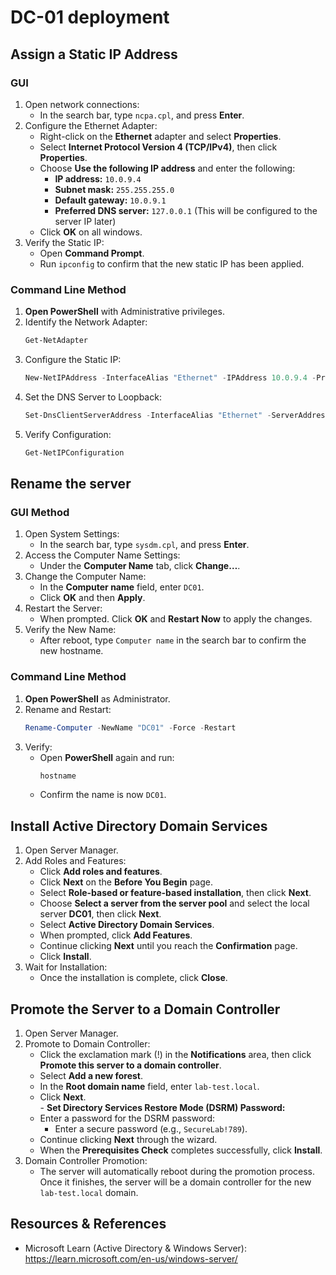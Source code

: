 # DC-01 deployment

## Assign a Static IP Address
### GUI 

1. Open network connections:
	- In the search bar, type `ncpa.cpl`, and press **Enter**.
2. Configure the Ethernet Adapter:
    - Right-click on the **Ethernet** adapter and select **Properties**.
    - Select **Internet Protocol Version 4 (TCP/IPv4)**, then click **Properties**.
    - Choose **Use the following IP address** and enter the following:
        - **IP address:** `10.0.9.4`
        - **Subnet mask:** `255.255.255.0`
        - **Default gateway:** `10.0.9.1`
        - **Preferred DNS server:** `127.0.0.1` (This will be configured to the server IP later)
    - Click **OK** on all windows.
3. Verify the Static IP: 
	- Open **Command Prompt**. 
	- Run `ipconfig` to confirm that the new static IP has been applied.

### Command Line Method

1. **Open PowerShell** with Administrative privileges.
2. Identify the Network Adapter:
   ```powershell
   Get-NetAdapter
   ```
3. Configure the Static IP:
   ```powershell
   New-NetIPAddress -InterfaceAlias "Ethernet" -IPAddress 10.0.9.4 -PrefixLength 24 -DefaultGateway 10.0.9.1
   ```
4. Set the DNS Server to Loopback:
   ```powershell
   Set-DnsClientServerAddress -InterfaceAlias "Ethernet" -ServerAddresses 127.0.0.1
   ```
5. Verify Configuration:
   ```powershell
   Get-NetIPConfiguration
   ```

## Rename the server

### GUI Method

1. Open System Settings: 
	- In the search bar, type `sysdm.cpl`, and press **Enter**.
2. Access the Computer Name Settings:
   - Under the **Computer Name** tab, click **Change…**.
3. Change the Computer Name: 
   - In the **Computer name** field, enter `DC01`.
   - Click **OK** and then **Apply**.
4. Restart the Server: 
	- When prompted. Click **OK** and **Restart Now** to apply the changes.
5. Verify the New Name:
	- After reboot, type `Computer name` in the search bar to confirm the new hostname.

### Command Line Method

1. **Open PowerShell** as Administrator.
2. Rename and Restart:
   ```powershell
   Rename-Computer -NewName "DC01" -Force -Restart
   ```
3. Verify:
   - Open **PowerShell** again and run:
     ```powershell
     hostname
     ```
   - Confirm the name is now `DC01`.

## Install Active Directory Domain Services

1. Open Server Manager.
2. Add Roles and Features:
    * Click **Add roles and features**.
    * Click **Next** on the **Before You Begin** page.
    * Select **Role-based or feature-based installation**, then click **Next**.
    * Choose **Select a server from the server pool** and select the local server **DC01**, then click **Next**.
    * Select **Active Directory Domain Services**.
    * When prompted, click **Add Features**.
    * Continue clicking **Next** until you reach the **Confirmation** page.
    * Click **Install**.
3. Wait for Installation:
	- Once the installation is complete, click **Close**.

## Promote the Server to a Domain Controller

1. Open Server Manager.
2. Promote to Domain Controller:
    - Click the exclamation mark (!) in the **Notifications** area, then click **Promote this server to a domain controller**.
    - Select **Add a new forest**.
    - In the **Root domain name** field, enter `lab-test.local`.
    - Click **Next**.  
    - **Set Directory Services Restore Mode (DSRM) Password:**
    - Enter a password for the DSRM password:
		* Enter a secure password (e.g., `SecureLab!789`).
    - Continue clicking **Next** through the wizard.
    - When the **Prerequisites Check** completes successfully, click **Install**.
3. Domain Controller Promotion: 
	- The server will automatically reboot during the promotion process. Once it finishes, the server will be a domain controller for the new `lab-test.local` domain.

## Resources & References

- Microsoft Learn (Active Directory & Windows Server): https://learn.microsoft.com/en-us/windows-server/